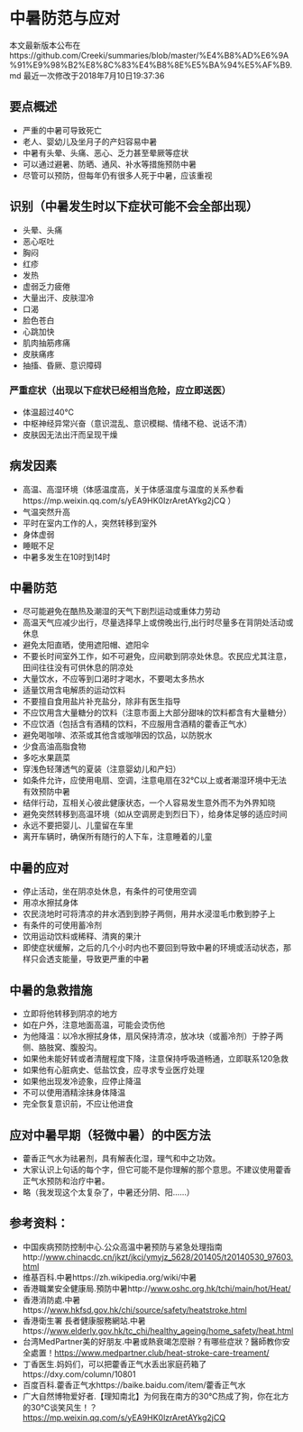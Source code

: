 # 中暑防范与应对
 本文最新版本公布在https://github.com/Creeki/summaries/blob/master/%E4%B8%AD%E6%9A%91%E9%98%B2%E8%8C%83%E4%B8%8E%E5%BA%94%E5%AF%B9.md 
 最近一次修改于2018年7月10日19:37:36
## 要点概述
* 严重的中暑可导致死亡
* 老人、婴幼儿及坐月子的产妇容易中暑
* 中暑有头晕、头痛、恶心、乏力甚至晕厥等症状
* 可以通过避暑、防晒、通风、补水等措施预防中暑
* 尽管可以预防，但每年仍有很多人死于中暑，应该重视

## 识别（中暑发生时以下症状可能不会全部出现）
* 头晕、头痛
* 恶心呕吐
* 胸闷
* 红疹
* 发热
* 虚弱乏力疲倦
* 大量出汗、皮肤湿冷
* 口渴
* 脸色苍白
* 心跳加快
* 肌肉抽筋疼痛
* 皮肤痛疼
* 抽搐、昏厥、意识障碍
### 严重症状（出现以下症状已经相当危险，应立即送医）
* 体温超过40℃
* 中枢神经异常兴奋（意识混乱、意识模糊、情绪不稳、说话不清）
* 皮肤因无法出汗而呈现干燥

## 病发因素
* 高温、高湿环境（体感温度高，关于体感温度与温度的关系参看https://mp.weixin.qq.com/s/yEA9HK0lzrAretAYkg2jCQ  ）
* 气温突然升高
* 平时在室内工作的人，突然转移到室外
* 身体虚弱
* 睡眠不足
* 中暑多发生在10时到14时

## 中暑防范
* 尽可能避免在酷热及潮湿的天气下剧烈运动或重体力劳动
* 高温天气应减少出行，尽量选择早上或傍晚出行,出行时尽量多在背阴处活动或休息
* 避免太阳直晒，使用遮阳帽、遮阳伞
* 不要长时间室外工作，如不可避免，应间歇到阴凉处休息。农民应尤其注意，田间往往没有可供休息的阴凉处
* 大量饮水，不应等到口渴时才喝水，不要喝太多热水
* 适量饮用含电解质的运动饮料
* 不要擅自食用盐片补充盐分，除非有医生指导
* 不应饮用含大量糖分的饮料（注意市面上大部分甜味的饮料都含有大量糖分）
* 不应饮酒（包括含有酒精的饮料，不应服用含酒精的藿香正气水）
* 避免喝咖啡、浓茶或其他含或咖啡因的饮品，以防脱水
* 少食高油高脂食物
* 多吃水果蔬菜
* 穿浅色轻薄透气的夏装（注意婴幼儿和产妇）
* 如条件允许，应使用电扇、空调，注意电扇在32℃以上或者潮湿环境中无法有效预防中暑
* 结伴行动，互相关心彼此健康状态，一个人容易发生意外而不为外界知晓
* 避免突然转移到高温环境（如从空调房走到烈日下），给身体足够的适应时间
* 永远不要把婴儿、儿童留在车里
* 离开车辆时，确保所有随行的人下车，注意睡着的儿童

## 中暑的应对
* 停止活动，坐在阴凉处休息，有条件的可使用空调
* 用凉水擦拭身体
* 农民浇地时可将清凉的井水洒到到脖子两侧，用井水浸湿毛巾敷到脖子上
* 有条件的可使用蓄冷剂
* 饮用运动饮料或稀释、清爽的果汁
* 即使症状缓解，之后的几个小时内也不要回到导致中暑的环境或活动状态，那样只会透支能量，导致更严重的中暑

## 中暑的急救措施
* 立即将他转移到阴凉的地方
* 如在户外，注意地面高温，可能会烫伤他
* 为他降温：以冷水擦拭身体，扇风保持清凉，放冰块（或蓄冷剂）于脖子两侧、胳肢窝、腹股沟。
* 如果他未能好转或者清醒程度下降，注意保持呼吸道畅通，立即联系120急救
* 如果他有心脏病史、低盐饮食，应寻求专业医疗处理
* 如果他出现发冷迹象，应停止降温
* 不可以使用酒精涂抹身体降温
* 完全恢复意识前，不应让他进食

## 应对中暑早期（轻微中暑）的中医方法
* 藿香正气水为祛暑剂，具有解表化湿，理气和中之功效。
* 大家认识上句话的每个字，但它可能不是你理解的那个意思。不建议使用藿香正气水预防和治疗中暑。
* 略（我发现这个太复杂了，中暑还分阴、阳……）

## 参考资料：
* 中国疾病预防控制中心.公众高温中暑预防与紧急处理指南http://www.chinacdc.cn/jkzt/jkcj/ymyjz_5628/201405/t20140530_97603.html
* 维基百科.中暑https://zh.wikipedia.org/wiki/中暑
* 香港職業安全健康局.預防中暑http://www.oshc.org.hk/tchi/main/hot/Heat/
* 香港消防處.中暑https://www.hkfsd.gov.hk/chi/source/safety/heatstroke.html
* 香港衛生署 長者健康服務網站.中暑https://www.elderly.gov.hk/tc_chi/healthy_ageing/home_safety/heat.html
* 台湾MedPartner美的好朋友.中暑或熱衰竭怎麼辦？有哪些症狀？醫師教你安全處置！https://www.medpartner.club/heat-stroke-care-treament/
* 丁香医生.妈妈们，可以把藿香正气水丢出家庭药箱了https://dxy.com/column/10801
* 百度百科.藿香正气水https://baike.baidu.com/item/藿香正气水
* 广大自然博物爱好者.【理知南北】为何我在南方的30℃热成了狗，你在北方的30℃谈笑风生！？https://mp.weixin.qq.com/s/yEA9HK0lzrAretAYkg2jCQ